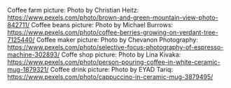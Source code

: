 Coffee farm picture: Photo by Christian Heitz: https://www.pexels.com/photo/brown-and-green-mountain-view-photo-842711/
Coffee beans picture: Photo by Michael Burrows: https://www.pexels.com/photo/coffee-berries-growing-on-verdant-tree-7125440/
Coffee maker picture: Photo by Chevanon Photography: https://www.pexels.com/photo/selective-focus-photography-of-espresso-machine-302893/
Coffe shop picture: Photo by Lina Kivaka: https://www.pexels.com/photo/person-pouring-coffee-in-white-ceramic-mug-1879321/
Coffee drink picture: Photo by EYAD Tariq: https://www.pexels.com/photo/cappuccino-in-ceramic-mug-3879495/